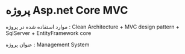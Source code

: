 <h1>پروژه  Asp.net Core MVC </h1>
<p>موارد استفاده شده در پروژه :  Clean Architecture + MVC design pattern + SqlServer + EntityFramework core </p>
<p>عنوان پروژه : Management System </p>

